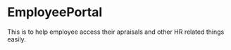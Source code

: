 # EmployeePortal

This is to help employee access their apraisals and other HR related things easily.
